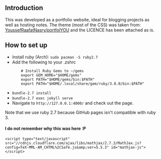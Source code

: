 ## Introduction

This was developed as a portfolio website, ideal for blogging projects as well as hosting notes.
The theme (most of the CSS) was taken from: [YoussefRaafatNasry/portfolYOU](https://github.com/YoussefRaafatNasry/portfolYOU) and the LICENCE has been attached as is.

## How to set up

- Install ruby (Arch): `sudo pacman -S ruby2.7`
- Add the following to your .zshrc
    ```
        # Install Ruby Gems to ~/gems
        export GEM_HOME="$HOME/gems"
        export PATH="$HOME/gems/bin:$PATH"
        export PATH="$HOME/.local/share/gem/ruby/3.0.0/bin:$PATH"
    ```
- `bundle-2.7 install`
- `bundle-2.7 exec jekyll serve`
- Navigate to `http://127.0.0.1:4000/` and check out the page.


Note that we use ruby 2.7 because GitHub pages isn't compatible with ruby 3.

#### I do not remember why this was here :P

```
<script type="text/javascript" src="//cdnjs.cloudflare.com/ajax/libs/mathjax/2.7.3/MathJax.js?config=TeX-MML-AM_CHTML%2CSafe.js&amp;ver=5.5.3" id="mathjax-js"></script>
```


